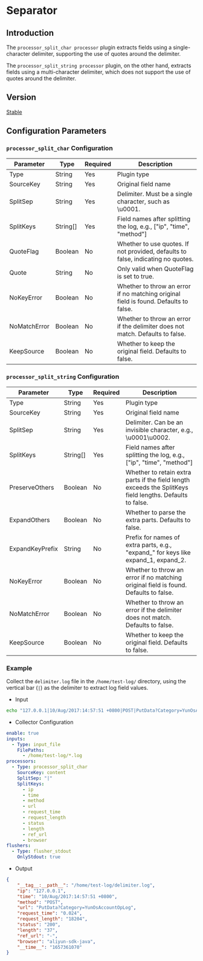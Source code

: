 # Separator

## Introduction

The `processor_split_char processor` plugin extracts fields using a single-character delimiter, supporting the use of quotes around the delimiter.

The `processor_split_string processor` plugin, on the other hand, extracts fields using a multi-character delimiter, which does not support the use of quotes around the delimiter.

## Version

[Stable](../stability-level.md)

## Configuration Parameters

### `processor_split_char` Configuration

| Parameter         | Type       | Required | Description                                                                                     |
| ----------------- | -------- | ---- | ----------------------------------------------- |
| Type              | String   | Yes    | Plugin type                                      |
| SourceKey         | String   | Yes    | Original field name                               |
| SplitSep          | String   | Yes    | Delimiter. Must be a single character, such as \u0001.                                            |
| SplitKeys         | String[] | Yes    | Field names after splitting the log, e.g., ["ip", "time", "method"]                            |
| QuoteFlag         | Boolean  | No     | Whether to use quotes. If not provided, defaults to false, indicating no quotes.                 |
| Quote             | String   | No     | Only valid when QuoteFlag is set to true.                                                      |
| NoKeyError        | Boolean  | No     | Whether to throw an error if no matching original field is found. Defaults to false.         |
| NoMatchError      | Boolean  | No     | Whether to throw an error if the delimiter does not match. Defaults to false.                |
| KeepSource        | Boolean  | No     | Whether to keep the original field. Defaults to false.                                      |

### `processor_split_string` Configuration

| Parameter              | Type       | Required | Description                                                                                   |
| ------------------- | -------- | ---- | --------------------------------------------- |
| Type                | String   | Yes    | Plugin type                                      |
| SourceKey           | String   | Yes    | Original field name                              |
| SplitSep            | String   | Yes    | Delimiter. Can be an invisible character, e.g., \u0001\u0002.                                      |
| SplitKeys           | String[] | Yes    | Field names after splitting the log, e.g., ["ip", "time", "method"]                            |
| PreserveOthers      | Boolean  | No     | Whether to retain extra parts if the field length exceeds the SplitKeys field lengths. Defaults to false. |
| ExpandOthers        | Boolean  | No     | Whether to parse the extra parts. Defaults to false.                                          |
| ExpandKeyPrefix     | String   | No     | Prefix for names of extra parts, e.g., "expand_" for keys like expand_1, expand_2.                  |
| NoKeyError          | Boolean  | No     | Whether to throw an error if no matching original field is found. Defaults to false.         |
| NoMatchError        | Boolean  | No     | Whether to throw an error if the delimiter does not match. Defaults to false.                |
| KeepSource          | Boolean  | No     | Whether to keep the original field. Defaults to false.                                      |

### Example

Collect the `delimiter.log` file in the `/home/test-log/` directory, using the vertical bar (`|`) as the delimiter to extract log field values.

* Input

```bash
echo "127.0.0.1|10/Aug/2017:14:57:51 +0800|POST|PutData?Category=YunOsAccountOpLog|0.024|18204|200|37|-|aliyun-sdk-java" >> /home/test-log/delimiter.log
```

* Collector Configuration

```yaml
enable: true
inputs:
  - Type: input_file
    FilePaths: 
      - /home/test-log/*.log
processors:
  - Type: processor_split_char
    SourceKey: content
    SplitSep: "|"
    SplitKeys:
      - ip
      - time
      - method
      - url
      - request_time
      - request_length
      - status
      - length
      - ref_url
      - browser
flushers:
  - Type: flusher_stdout
    OnlyStdout: true
```

* Output

```json
{
    "__tag__:__path__": "/home/test-log/delimiter.log",
    "ip": "127.0.0.1",
    "time": "10/Aug/2017:14:57:51 +0800",
    "method": "POST",
    "url": "PutData?Category=YunOsAccountOpLog",
    "request_time": "0.024",
    "request_length": "18204",
    "status": "200",
    "length": "37",
    "ref_url": "-",
    "browser": "aliyun-sdk-java",
    "__time__": "1657361070"
}
```
